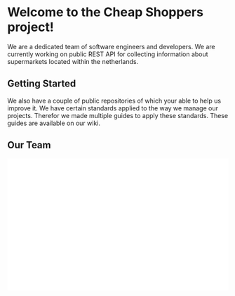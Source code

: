 # Welcome to the Cheap Shoppers project!
We are a dedicated team of software engineers and developers. We are currently working on public REST API for collecting information about supermarkets located within the netherlands.

## Getting Started
We also have a couple of public repositories of which your able to help us improve it. We have certain standards applied to the way we manage our projects. Therefor we made multiple guides to apply these standards. These guides are available on our wiki.

## Our Team
<div align="center">
    <img alt="our-team-members" height="300" src="../dist/our-team.svg" width="800" />
</div>